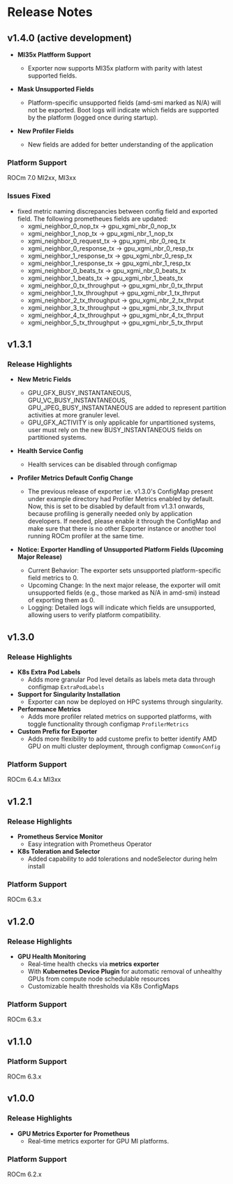 # Release Notes

## v1.4.0 (active development)

- **MI35x Platfform Support**
  - Exporter now supports MI35x platform with parity with latest supported
    fields.

- **Mask Unsupported Fields**
  - Platform-specific unsupported fields (amd-smi marked as N/A) will not be exported.
    Boot logs will indicate which fields are supported by the platform (logged once during startup).

- **New Profiler Fields**
  - New fields are added for better understanding of the application
 
### Platform Support
ROCm 7.0 MI2xx, MI3xx


### Issues Fixed
- fixed metric naming discrepancies between config field and exported field. The
  following prometheues fields are updated:
  - xgmi_neighbor_0_nop_tx -> gpu_xgmi_nbr_0_nop_tx
  - xgmi_neighbor_1_nop_tx -> gpu_xgmi_nbr_1_nop_tx
  - xgmi_neighbor_0_request_tx -> gpu_xgmi_nbr_0_req_tx
  - xgmi_neighbor_0_response_tx -> gpu_xgmi_nbr_0_resp_tx
  - xgmi_neighbor_1_response_tx -> gpu_xgmi_nbr_0_resp_tx
  - xgmi_neighbor_1_response_tx -> gpu_xgmi_nbr_1_resp_tx
  - xgmi_neighbor_0_beats_tx -> gpu_xgmi_nbr_0_beats_tx
  - xgmi_neighbor_1_beats_tx -> gpu_xgmi_nbr_1_beats_tx
  - xgmi_neighbor_0_tx_throughput -> gpu_xgmi_nbr_0_tx_thrput
  - xgmi_neighbor_1_tx_throughput -> gpu_xgmi_nbr_1_tx_thrput
  - xgmi_neighbor_2_tx_throughput -> gpu_xgmi_nbr_2_tx_thrput
  - xgmi_neighbor_3_tx_throughput -> gpu_xgmi_nbr_3_tx_thrput
  - xgmi_neighbor_4_tx_throughput -> gpu_xgmi_nbr_4_tx_thrput
  - xgmi_neighbor_5_tx_throughput -> gpu_xgmi_nbr_5_tx_thrput

## v1.3.1

### Release Highlights

- **New Metric Fields**
  - GPU_GFX_BUSY_INSTANTANEOUS, GPU_VC_BUSY_INSTANTANEOUS,
    GPU_JPEG_BUSY_INSTANTANEOUS are added to represent partition activities at
    more granuler level.
  - GPU_GFX_ACTIVITY is only applicable for unpartitioned systems, user must
    rely on the new BUSY_INSTANTANEOUS fields on partitioned systems.

- **Health Service Config**
  - Health services can be disabled through configmap

- **Profiler Metrics Default Config Change**
  - The previous release of exporter i.e. v1.3.0's ConfigMap present under
    example directory had Profiler Metrics enabled by default. Now, this is
    set to be disabled by default from v1.3.1 onwards, because profiling is
    generally needed only by application developers. If needed, please enable
    it through the ConfigMap and make sure that there is no other Exporter
    instance or another tool running ROCm profiler at the same time.

- **Notice: Exporter Handling of Unsupported Platform Fields (Upcoming Major Release)**
  - Current Behavior: The exporter sets unsupported platform-specific field metrics to 0.
  - Upcoming Change: In the next major release, the exporter will omit unsupported fields 
    (e.g., those marked as N/A in amd-smi) instead of exporting them as 0.
  - Logging: Detailed logs will indicate which fields are unsupported, allowing users to verify platform compatibility.

## v1.3.0

### Release Highlights

- **K8s Extra Pod Labels**
  - Adds more granular Pod level details as labels meta data through configmap
    `ExtraPodLabels`
- **Support for Singularity Installation**
  - Exporter can now be deployed on HPC systems through singularity.
- **Performance Metrics**
  - Adds more profiler related metrics on supported platforms, with toggle
    functionality through configmap `ProfilerMetrics`
- **Custom Prefix for Exporter**
  - Adds more flexibility to add custome prefix to better identify AMD GPU on
    multi cluster deployment, through configmap `CommonConfig`

### Platform Support
ROCm 6.4.x MI3xx

## v1.2.1

### Release Highlights

- **Prometheus Service Monitor**
  - Easy integration with Prometheus Operator
- **K8s Toleration and Selector**
  - Added capability to add tolerations and nodeSelector during helm install

### Platform Support
ROCm 6.3.x

## v1.2.0

### Release Highlights

- **GPU Health Monitoring**
  - Real-time health checks via **metrics exporter**
  - With **Kubernetes Device Plugin** for automatic removal of unhealthy GPUs from compute node schedulable resources
  - Customizable health thresholds via K8s ConfigMaps

### Platform Support
ROCm 6.3.x

## v1.1.0

### Platform Support
ROCm 6.3.x

## v1.0.0

### Release Highlights

- **GPU Metrics Exporter for Prometheus**
  - Real-time metrics exporter for GPU MI platforms.

### Platform Support
ROCm 6.2.x

